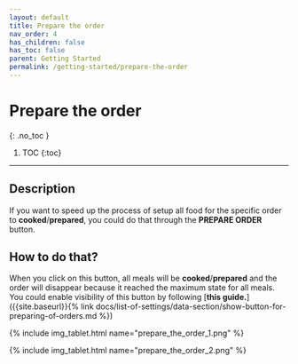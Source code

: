 ```yaml
---
layout: default
title: Prepare the order
nav_order: 4
has_children: false
has_toc: false
parent: Getting Started
permalink: /getting-started/prepare-the-order
---
```


# Prepare the order
{: .no_toc }

1. TOC
{:toc}

---

## Description
If you want to speed up the process of setup all food for the specific order to <span class="text-orange-200">**cooked**</span>/<span class="text-green-200">**prepared**</span>, you could do that through the <span class="text-green-200">**PREPARE ORDER**</span> button. 

## How to do that?
When you click on this button, all meals will be <span class="text-orange-200">**cooked**</span>/<span class="text-green-200">**prepared**</span> and the order will disappear because it reached the maximum state for all meals. You could enable visibility of this button by following [**this guide.**]({{site.baseurl}}{% link docs/list-of-settings/data-section/show-button-for-preparing-of-orders.md %})

{% include img_tablet.html name="prepare_the_order_1.png" %}

{% include img_tablet.html name="prepare_the_order_2.png" %}